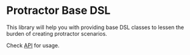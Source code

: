 # Protractor Base DSL

This library will help you with providing base DSL classes to lessen the burden of creating protractor scenarios.

Check [API](https://acierto.github.io/protractor-base-dsl/index.html) for usage.
